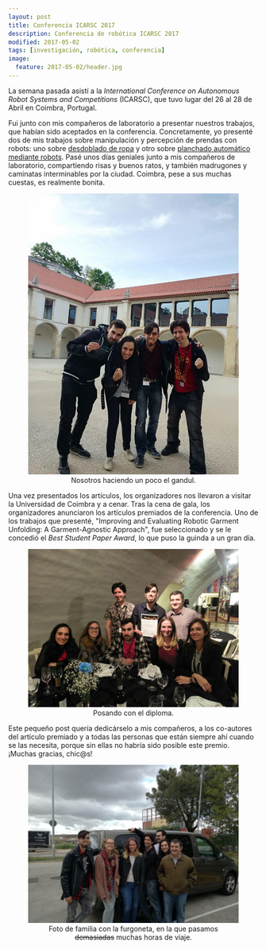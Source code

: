 ```yaml
---
layout: post
title: Conferencia ICARSC 2017
description: Conferencia de robótica ICARSC 2017
modified: 2017-05-02
tags: [investigación, robótica, conferencia]
image: 
  feature: 2017-05-02/header.jpg
---
```



La semana pasada asistí a la *International Conference on Autonomous Robot Systems and Competitions* (ICARSC), que tuvo lugar del 26 al 28 de Abril en Coimbra, Portugal. 

Fui junto con mis compañeros de laboratorio a presentar nuestros trabajos, que habían sido aceptados en la conferencia. Concretamente, yo presenté dos de mis trabajos sobre manipulación y percepción de prendas con robots: uno sobre [desdoblado de ropa](https://www.slideshare.net/DavidEstevez11/estevez2017icasrcunfoldingpresentation) y otro sobre [planchado automático mediante robots](https://www.slideshare.net/DavidEstevez11/estevez2017icasrcironingpresentation). Pasé unos días geniales junto a mis compañeros de laboratorio, compartiendo risas y buenos ratos, y también madrugones y caminatas interminables por la ciudad. Coimbra, pese a sus muchas cuestas, es realmente bonita.


<figure align="center">
	<img src="/img/blog/2017-05-02/icarsc-2017-01.jpg" alt="Nosotros haciendo un poco el gandul" width="450px">
	<figcaption>Nosotros haciendo un poco el gandul.</figcaption>
</figure>


Una vez presentados los artículos, los organizadores nos llevaron a visitar la Universidad de Coimbra y a cenar. Tras la cena de gala, los organizadores anunciaron los artículos premiados de la conferencia. Uno de los trabajos que presenté, "Improving and Evaluating Robotic Garment Unfolding: A Garment-Agnostic Approach", fue seleccionado y se le concedió el *Best Student Paper Award*, lo que puso la guinda a un gran día.
<figure align="center">
	<img src="/img/blog/2017-05-02/icarsc-2017-02.jpg" alt="Posando con el diploma" width="450px">
	<figcaption>Posando con el diploma.</figcaption>
</figure>


Este pequeño post quería dedicárselo a mis compañeros, a los co-autores del artículo premiado y a todas las personas que están siempre ahí cuando se las necesita, porque sin ellas no habría sido posible este premio. ¡Muchas gracias, chic@s!


<figure align="center">
	<img src="/img/blog/2017-05-02/icarsc-2017-03.jpg" alt="Foto de familia con la furgoneta, en la que pasamos bastantes horas de viaje." width="450px">
	<figcaption>Foto de familia con la furgoneta, en la que pasamos <strike>demasiadas</strike> muchas horas de viaje.</figcaption>
</figure>
